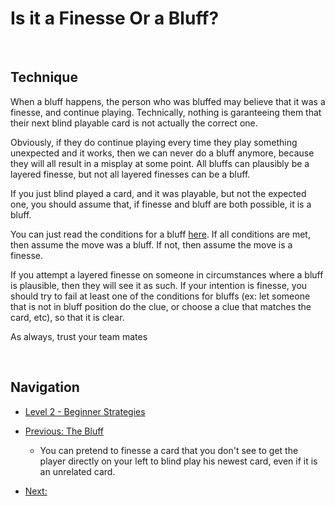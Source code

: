 # Is it a Finesse Or a Bluff?

<br />

## Technique

When a bluff happens, the person who was bluffed may believe that it was a finesse, and continue playing. Technically, nothing is garanteeing them that their next blind playable card is not actually the correct one.

Obviously, if they do continue playing every time they play something unexpected and it works, then we can never do a bluff anymore, because they will all result in a misplay at some point. All bluffs can plausibly be a layered finesse, but not all layered finesses can be a bluff.

If you just blind played a card, and it was playable, but not the expected one, you should assume that, if finesse and bluff are both possible, it is a bluff.

You can just read the conditions for a bluff [here](https://github.com/agilbert1412/HanabiStrategy/blob/master/Strategy/Level%202%20-%20Beginner/15%20-%20The%20Bluff.md). If all conditions are met, then assume the move was a bluff. If not, then assume the move is a finesse.

If you attempt a layered finesse on someone in circumstances where a bluff is plausible, then they will see it as such. If your intention is finesse, you should try to fail at least one of the conditions for bluffs (ex: let someone that is not in bluff position do the clue, or choose a clue that matches the card, etc), so that it is clear.

As always, trust your team mates

<br />

## Navigation

* [Level 2 - Beginner Strategies](https://github.com/agilbert1412/HanabiStrategy/blob/master/Strategy/Level%202%20-%20Beginner/Level%202%20-%20Beginner.md)

* [Previous: The Bluff](https://github.com/agilbert1412/HanabiStrategy/blob/master/Strategy/Level%202%20-%20Beginner/15%20-%20The%20Bluff.md)
	* You can pretend to finesse a card that you don't see to get the player directly on your left to blind play his newest card, even if it is an unrelated card.

* [Next: ](https://github.com/agilbert1412/HanabiStrategy/blob/master/Strategy/Level%202%20-%20Beginner/10%20-%20The%20Prompt.md)